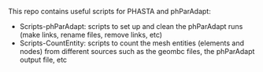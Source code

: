 This repo contains useful scripts for PHASTA and phParAdapt:
- Scripts-phParAdapt: scripts to set up and clean the phParAdapt runs (make links, rename files, remove links, etc)
- Scripts-CountEntity: scripts to count the mesh entities (elements and nodes) from different sources such as the geombc files, the phParAdapt output file, etc

